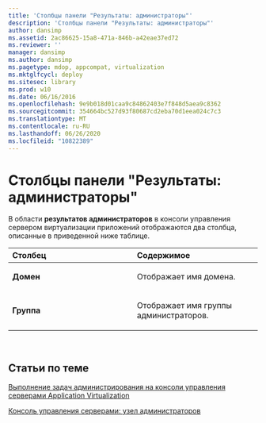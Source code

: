 ```yaml
---
title: 'Столбцы панели "Результаты: администраторы"'
description: 'Столбцы панели "Результаты: администраторы"'
author: dansimp
ms.assetid: 2ac86625-15a8-471a-846b-a42eae37ed72
ms.reviewer: ''
manager: dansimp
ms.author: dansimp
ms.pagetype: mdop, appcompat, virtualization
ms.mktglfcycl: deploy
ms.sitesec: library
ms.prod: w10
ms.date: 06/16/2016
ms.openlocfilehash: 9e9b018d01caa9c84862403e7f848d5aea9c8362
ms.sourcegitcommit: 354664bc527d93f80687cd2eba70d1eea024c7c3
ms.translationtype: MT
ms.contentlocale: ru-RU
ms.lasthandoff: 06/26/2020
ms.locfileid: "10822389"
---
```

# Столбцы панели "Результаты: администраторы"


В области **результатов администраторов** в консоли управления сервером виртуализации приложений отображаются два столбца, описанные в приведенной ниже таблице.

<table>
<colgroup>
<col width="50%" />
<col width="50%" />
</colgroup>
<thead>
<tr class="header">
<th align="left">Столбец</th>
<th align="left">Содержимое</th>
</tr>
</thead>
<tbody>
<tr class="odd">
<td align="left"><p><strong>Домен</strong></p></td>
<td align="left"><p>Отображает имя домена.</p></td>
</tr>
<tr class="even">
<td align="left"><p><strong>Группа</strong></p></td>
<td align="left"><p>Отображает имя группы администраторов.</p></td>
</tr>
</tbody>
</table>

 

## Статьи по теме


[Выполнение задач администрирования на консоли управления серверами Application Virtualization](how-to-perform-administrative-tasks-in-the-application-virtualization-server-management-console.md)

[Консоль управления серверами: узел администраторов](server-management-console-administrators-node.md)

 

 





